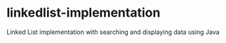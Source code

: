 # linkedlist-implementation

Linked List implementation with searching and displaying data using Java
